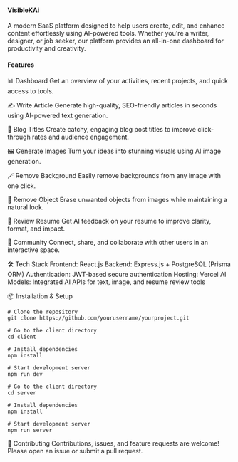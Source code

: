 #### VisibleKAi

A modern SaaS platform designed to help users create, edit, and enhance content effortlessly using AI-powered tools. Whether you're a writer, designer, or job seeker, our platform provides an all-in-one dashboard for productivity and creativity.

#### Features
📊 Dashboard
Get an overview of your activities, recent projects, and quick access to tools.

✍️ Write Article
Generate high-quality, SEO-friendly articles in seconds using AI-powered text generation.

📝 Blog Titles
Create catchy, engaging blog post titles to improve click-through rates and audience engagement.

🖼️ Generate Images
Turn your ideas into stunning visuals using AI image generation.

🪄 Remove Background
Easily remove backgrounds from any image with one click.

🎯 Remove Object
Erase unwanted objects from images while maintaining a natural look.

📄 Review Resume
Get AI feedback on your resume to improve clarity, format, and impact.

👥 Community
Connect, share, and collaborate with other users in an interactive space.

🛠 Tech Stack
Frontend: React.js 
Backend: Express.js + PostgreSQL (Prisma ORM)
Authentication: JWT-based secure authentication
Hosting:  Vercel
AI Models: Integrated AI APIs for text, image, and resume review tools

📦 Installation & Setup
```
# Clone the repository
git clone https://github.com/yourusername/yourproject.git

# Go to the client directory
cd client

# Install dependencies
npm install

# Start development server
npm run dev

# Go to the client directory
cd server

# Install dependencies
npm install

# Start development server
npm run server

```
🤝 Contributing
Contributions, issues, and feature requests are welcome!
Please open an issue or submit a pull request.

